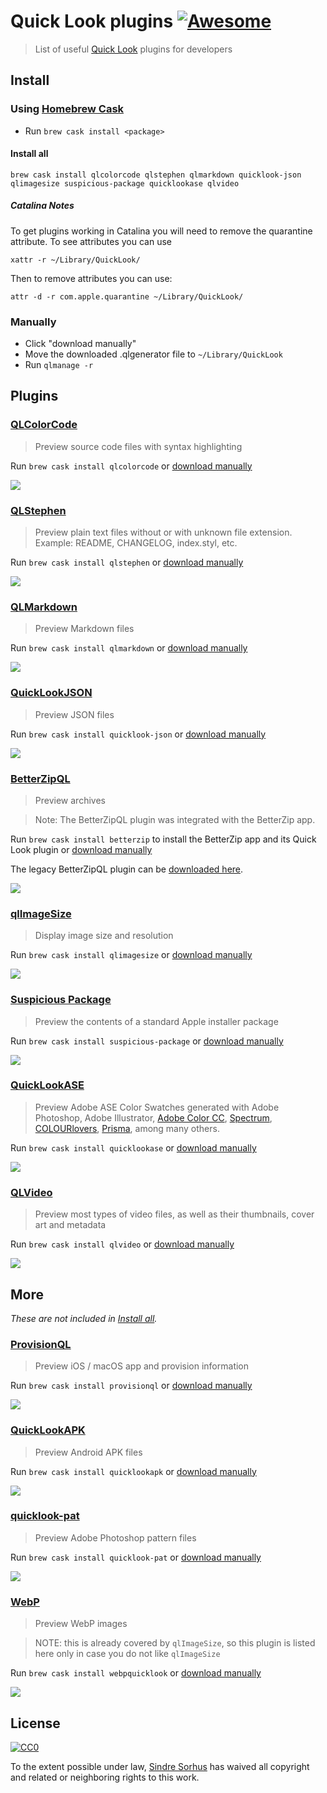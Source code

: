 # Quick Look plugins [![Awesome](https://awesome.re/badge.svg)](https://awesome.re)

> List of useful [Quick Look](http://en.wikipedia.org/wiki/Quick_Look) plugins for developers


## Install

### Using [Homebrew Cask](https://github.com/phinze/homebrew-cask)

- Run `brew cask install <package>`

#### Install all

```
brew cask install qlcolorcode qlstephen qlmarkdown quicklook-json qlimagesize suspicious-package quicklookase qlvideo
```

##### Catalina Notes

To get plugins working in Catalina you will need to remove the quarantine attribute.  To see attributes you can use

```
xattr -r ~/Library/QuickLook/
```

Then to remove attributes you can use:

```
attr -d -r com.apple.quarantine ~/Library/QuickLook/
```


### Manually

- Click "download manually"
- Move the downloaded .qlgenerator file to `~/Library/QuickLook`
- Run `qlmanage -r`


## Plugins


### [QLColorCode](https://github.com/anthonygelibert/QLColorCode)

> Preview source code files with syntax highlighting

Run `brew cask install qlcolorcode` or [download manually](https://github.com/anthonygelibert/QLColorCode/releases/latest)

[![](screenshots/QLColorCode.png)](https://github.com/anthonygelibert/QLColorCode)


### [QLStephen](https://github.com/whomwah/qlstephen)

> Preview plain text files without or with unknown file extension. Example: README, CHANGELOG, index.styl, etc.

Run `brew cask install qlstephen` or [download manually](https://github.com/whomwah/qlstephen/releases/latest)

[![](screenshots/QLStephen.png)](https://github.com/whomwah/qlstephen)


### [QLMarkdown](https://github.com/toland/qlmarkdown)

> Preview Markdown files

Run `brew cask install qlmarkdown` or [download manually](https://github.com/downloads/toland/qlmarkdown/QLMarkdown-1.3.zip)

[![](screenshots/QLMarkdown.png)](https://github.com/toland/qlmarkdown)


### [QuickLookJSON](http://www.sagtau.com/quicklookjson.html)

> Preview JSON files

Run `brew cask install quicklook-json` or [download manually](http://www.sagtau.com/media/QuickLookJSON.qlgenerator.zip)

[![](screenshots/QuickLookJSON.png)](http://www.sagtau.com/quicklookjson.html)


### [BetterZipQL](https://macitbetter.com/downloads/)

> Preview archives

> Note: The BetterZipQL plugin was integrated with the BetterZip app.

Run `brew cask install betterzip` to install the BetterZip app and its Quick Look plugin or [download manually](https://macitbetter.com/BetterZip.zip)

The legacy BetterZipQL plugin can be [downloaded here](https://macitbetter.com/dl/BetterZipQL-1.5.zip).

[![](screenshots/BetterZipQL.png)](http://macitbetter.com/BetterZip-Quick-Look-Generator/)


### [qlImageSize](https://github.com/Nyx0uf/qlImageSize)

> Display image size and resolution

Run `brew cask install qlimagesize` or [download manually](https://github.com/Nyx0uf/qlImageSize#installation)

[![](screenshots/qlImageSize.png)](https://github.com/Nyx0uf/qlImageSize)


### [Suspicious Package](http://www.mothersruin.com/software/SuspiciousPackage/)

> Preview the contents of a standard Apple installer package

Run `brew cask install suspicious-package` or [download manually](http://www.mothersruin.com/software/downloads/SuspiciousPackage.xip)

[![](screenshots/SuspiciousPackage.png)](http://www.mothersruin.com/software/SuspiciousPackage/)


### [QuickLookASE](https://github.com/rsodre/QuickLookASE)

> Preview Adobe ASE Color Swatches generated with Adobe Photoshop, Adobe Illustrator, [Adobe Color CC](https://color.adobe.com), [Spectrum](http://www.eigenlogik.com/spectrum/mac), [COLOURlovers](http://www.colourlovers.com), [Prisma](http://www.codeadventure.com), among many others.

Run `brew cask install quicklookase` or [download manually](https://github.com/rsodre/QuickLookASE/releases/latest)

[![](screenshots/QuickLookASE.png)](https://github.com/rsodre/QuickLookASE)


### [QLVideo](https://github.com/Marginal/QLVideo)

> Preview most types of video files, as well as their thumbnails, cover art and metadata

Run `brew cask install qlvideo` or [download manually](https://github.com/Marginal/QLVideo/releases/latest)

[![](screenshots/QLVideo.png)](https://github.com/Marginal/QLVideo)


## More

*These are not included in [Install all](#install-all).*

### [ProvisionQL](https://github.com/ealeksandrov/ProvisionQL)

> Preview iOS / macOS app and provision information

Run `brew cask install provisionql` or [download manually](https://github.com/ealeksandrov/ProvisionQL/releases/latest)

[![](screenshots/ProvisionQL.png)](https://github.com/ealeksandrov/ProvisionQL)


### [QuickLookAPK](https://github.com/hezi/QuickLookAPK)

> Preview Android APK files

Run `brew cask install quicklookapk` or [download manually](https://github.com/hezi/QuickLookAPK/blob/master/QuickLookAPK.qlgenerator.zip)

[![](screenshots/QuickLookAPK.png)](https://github.com/hezi/QuickLookAPK)


### [quicklook-pat](https://github.com/pixelrowdies/quicklook-pat)

> Preview Adobe Photoshop pattern files

Run `brew cask install quicklook-pat` or [download manually](https://github.com/pixelrowdies/quicklook-pat/releases)

[![](screenshots/quicklook-pat.png)](https://github.com/pixelrowdies/quicklook-pat)


### [WebP](https://github.com/dchest/webp-quicklook)

> Preview WebP images

> NOTE: this is already covered by `qlImageSize`, so this plugin is listed here only in case you do not like `qlImageSize` 

Run `brew cask install webpquicklook` or [download manually](https://github.com/dchest/webp-quicklook/releases/latest)

[![](screenshots/WebP.png)](https://github.com/dchest/webp-quicklook)


## License

[![CC0](http://mirrors.creativecommons.org/presskit/buttons/88x31/svg/cc-zero.svg)](https://creativecommons.org/publicdomain/zero/1.0/)

To the extent possible under law, [Sindre Sorhus](http://sindresorhus.com) has waived all copyright and related or neighboring rights to this work.
